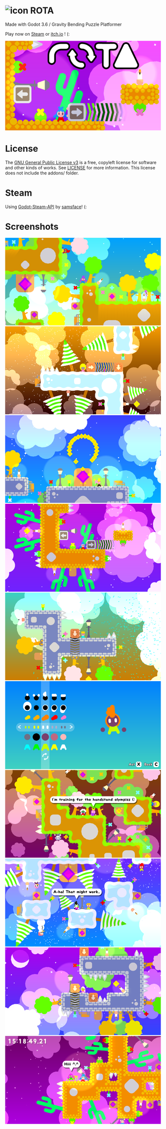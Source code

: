 # ![icon](media/image/icon/icon48.png) ROTA
Made with Godot 3.6 / Gravity Bending Puzzle Platformer 

Play now on [Steam](https://store.steampowered.com/app/1993830/ROTA/) or [itch.io](https://harmonyhoney.itch.io/rota) ! (:

![main_capsule](media/image/assets/main_capsule.png)

# License
The [GNU General Public License v3](https://www.gnu.org/licenses/gpl-3.0.en.html) is a free, copyleft license for software and other kinds of works. See [LICENSE](LICENSE) for more information. This license does not include the addons/ folder.

# Steam
Using [Godot-Steam-API](https://github.com/samsface/godot-steam-api) by [samsface](https://github.com/samsface/)! (:

# Screenshots
![shot1](media/image/assets/screens/thumb/1.png)
![shot2](media/image/assets/screens/thumb/2.png)
![shot3](media/image/assets/screens/thumb/3.png)
![shot4](media/image/assets/screens/thumb/4.png)
![shot5](media/image/assets/screens/thumb/5.png)
![shot6](media/image/assets/screens/thumb/6.png)
![shot7](media/image/assets/screens/thumb/7.png)
![shot8](media/image/assets/screens/thumb/8.png)
![shot9](media/image/assets/screens/thumb/9.png)
![shot10](media/image/assets/screens/thumb/10.png)

